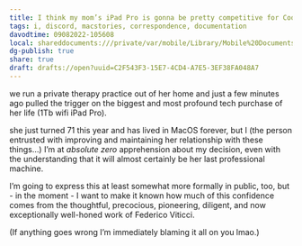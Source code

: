 ```yaml
---
title: I think my mom’s iPad Pro is gonna be pretty competitive for Coolest Engraving.
tags: i, discord, macstories, correspondence, documentation
davodtime: 09082022-105608
local: shareddocuments:///private/var/mobile/Library/Mobile%20Documents/iCloud~md~obsidian/Documents/OBSHIDDIAN/drafts/C2F543F3-15E7-4CD4-A7E5-3EF38FA048A7.md
dg-publish: true
share: true
draft: drafts://open?uuid=C2F543F3-15E7-4CD4-A7E5-3EF38FA048A7
---
```


we run a private therapy practice out of her home and just a few minutes ago pulled the trigger on the biggest and most profound tech purchase of her life (1Tb wifi iPad Pro). 

she just turned 71 this year and has lived in MacOS forever, but I (the person entrusted with improving and maintaining her relationship with these things…)
I’m at *absolute zero* apprehension about my decision, even with the understanding that it will almost certainly be her last professional machine.

I’m going to express this at least somewhat more formally in public, too, but - in the moment - I want to make it known how much of this confidence comes from the thoughtful, precocious, pioneering, diligent, and now exceptionally well-honed work of Federico Viticci. 

(If anything goes wrong I’m immediately blaming it all on you lmao.)